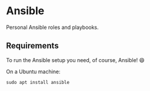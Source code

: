 # Ansible

Personal Ansible roles and playbooks.

## Requirements

To run the Ansible setup you need, of course, Ansible! 😄

On a Ubuntu machine:

```shell
sudo apt install ansible
```

